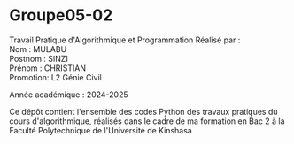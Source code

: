 # Groupe05-02
Travail Pratique d'Algorithmique et Programmation 
Réalisé par :  
Nom : MULABU  
Postnom : SINZI  
Prénom : CHRISTIAN  
Promotion: L2 Génie Civil

Année académique : 2024-2025

Ce dépôt contient l'ensemble des codes Python des travaux pratiques du cours d'algorithmique, réalisés dans le cadre de ma formation en Bac 2 à la Faculté Polytechnique de l'Université de Kinshasa
